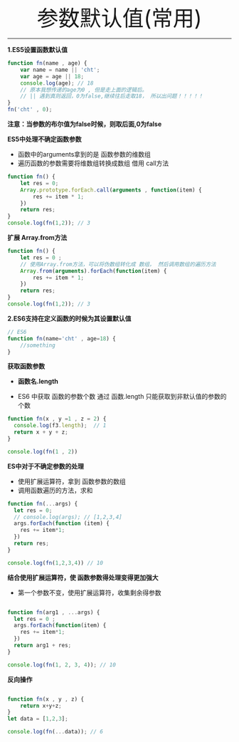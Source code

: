 <div align='center' ><font size='70'>参数默认值(常用)</font></div>

--------



**1.ES5设置函数默认值**
```js
function fn(name , age) {
    var name = name || 'cht';
    var age = age || 18;
    console.log(age); // 18  
    // 原本我想传递的age为0 , 但是走上面的逻辑后。
    // || 遇到真则返回，0为false,继续往后走取18， 所以出问题！！！！！
}
fn('cht' , 0);  
```
**注意：当参数的布尔值为false时候，则取后面,0为false**

**ES5中处理不确定函数参数**

* 函数中的arguments拿到的是 函数参数的维数组
* 遍历函数的参数需要将维数组转换成数组 借用 call方法

```js
function fn() {
    let res = 0;
    Array.prototype.forEach.call(arguments , function(item) {
        res += item * 1;
    })
    return res;
}
console.log(fn(1,2)); // 3

```

**扩展 Array.from方法**

```js
function fn() {
    let res = 0 ; 
    // 使用Array.from方法，可以将伪数组转化成 数组， 然后调用数组的遍历方法
    Array.from(arguments).forEach(function(item) {
        res += item * 1;
    })
    return res;
}
console.log(fn(1,2)); // 3
```

**2.ES6支持在定义函数的时候为其设置默认值**

```js
// ES6
function fn(name='cht' , age=18) {
    //something
}
```
**获取函数参数**

* **函数名.length**

* ES6 中获取 函数的参数个数 通过 函数.length 只能获取到非默认值的参数的个数

```js
function fn(x , y =1 , z = 2) {
  console.log(f3.length);  // 1
  return x + y + z;
}

console.log(fn(1 , 2))
```

**ES中对于不确定参数的处理**

* 使用扩展运算符，拿到 函数参数的数组
* 调用函数遍历的方法，求和

```js
function fn(...args) {
  let res = 0;
  // console.log(args); // [1,2,3,4]
  args.forEach(function (item) {
    res += item*1;
  })
  return res;
}

console.log(fn(1,2,3,4)) // 10

```

**结合使用扩展运算符，使 函数参数得处理变得更加强大**
* 第一个参数不变，使用扩展运算符，收集剩余得参数

```js

function fn(arg1 , ...args) {
  let res = 0 ;
  args.forEach(function(item) {
    res += item*1;
  })
  return arg1 + res;
}

console.log(fn(1, 2, 3, 4)); // 10 

```

**反向操作**
```js

function fn(x , y , z) {
    return x+y+z;
}
let data = [1,2,3];

console.log(fn(...data)); // 6
```